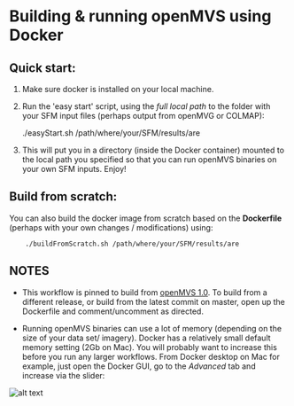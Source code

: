 
# Building & running openMVS using Docker

## Quick start:

1. Make sure docker is installed on your local machine.
2. Run the 'easy start' script, using the *full local path* to the folder with your SFM input files (perhaps output from openMVG or COLMAP):

	./easyStart.sh /path/where/your/SFM/results/are

3. This will put you in a directory (inside the Docker container) mounted to the local path you specified so that you can run openMVS binaries on your own SFM inputs. Enjoy!

## Build from scratch:

You can also build the docker image from scratch based on the **Dockerfile** (perhaps with your own changes / modifications) using:

        ./buildFromScratch.sh /path/where/your/SFM/results/are

## NOTES

+ This workflow is pinned to build from [openMVS 1.0](https://github.com/cdcseacave/openMVS/releases/tag/v1.0). To build from a different release, or build from the latest commit on master, open up the Dockerfile and comment/uncomment as directed.

+ Running openMVS binaries can use a lot of memory (depending on the size of your data set/ imagery). Docker has a relatively small default memory setting (2Gb on Mac). You will probably want to increase this before you run any larger workflows. From Docker desktop on Mac for example, just open the Docker GUI, go to the *Advanced* tab and increase via the slider:

![alt text][dockerParam]

[dockerParam]: https://i.stack.imgur.com/6iWiW.png "Recommend increasing memory to >4Gb"
